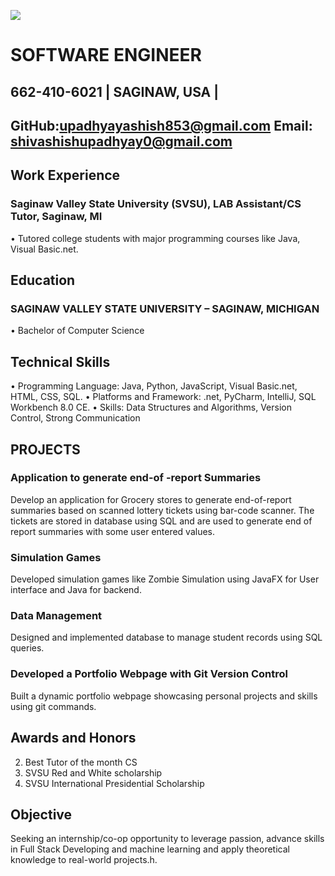 ![](https://github.com/supadhy1-tech/supadhy1.github.io/blob/main/headshot.jpg)
# SOFTWARE ENGINEER

## 662-410-6021 | SAGINAW, USA | 
## GitHub:upadhyayashish853@gmail.com                                  Email: shivashishupadhyay0@gmail.com      

		
## Work Experience	
### Saginaw Valley State University (SVSU), LAB Assistant/CS Tutor, Saginaw, MI
•	Tutored college students with major programming courses like Java, Visual Basic.net.
	

## Education   	
### SAGINAW VALLEY STATE UNIVERSITY – SAGINAW, MICHIGAN
•	Bachelor of Computer Science

## Technical Skills 
• Programming Language:  Java, Python, JavaScript, Visual Basic.net, HTML, CSS, SQL.
• Platforms and Framework:  .net, PyCharm, IntelliJ, SQL Workbench 8.0 CE.
• Skills:  Data Structures and Algorithms, Version Control, Strong Communication

	
## PROJECTS
###	Application to generate end-of -report Summaries
Develop an application for Grocery stores to generate end-of-report summaries based on scanned lottery tickets using bar-code scanner. The tickets are stored in database using SQL and are used to generate end of report summaries with some user entered values. 
###	Simulation Games  
Developed simulation games like Zombie Simulation using JavaFX for User interface and Java for backend.
###	Data Management
Designed and implemented database to manage student records using SQL queries.
###	Developed a Portfolio Webpage with Git Version Control
Built a dynamic portfolio webpage showcasing personal projects and skills using git commands.


## Awards and    Honors	
2.	Best Tutor of the month CS
3.	SVSU Red and White scholarship
4.	SVSU International Presidential Scholarship
                                       
## Objective 	
Seeking an internship/co-op opportunity to leverage passion, advance skills in Full Stack Developing and machine learning and apply theoretical knowledge to real-world projects.h.




